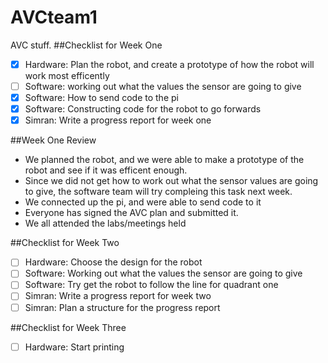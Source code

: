 # AVCteam1
AVC stuff. 
##Checklist for Week One
- [x] Hardware: Plan the robot, and create a prototype of how the robot will work most efficently
- [ ] Software: working out what the values the sensor are going to give
- [x] Software: How to send code to the pi
- [x] Software: Constructing code for the robot to go forwards
- [x] Simran: Write a progress report for week one

##Week One Review
- We planned the robot, and we were able to make a prototype of the robot and see if it was efficent enough.
- Since we did not get how to work out what the sensor values are going to give, the software team will try compleing this task next       week.
- We connected up the pi, and were able to send code to it
- Everyone has signed the AVC plan and submitted it.
- We all attended the labs/meetings held

##Checklist for Week Two
- [ ] Hardware: Choose the design for the robot
- [ ] Software: Working out what the values the sensor are going to give
- [ ] Software: Try get the robot to follow the line for quadrant one
- [ ] Simran: Write a progress report for week two
- [ ] Simran: Plan a structure for the progress report

##Checklist for Week Three
- [ ] Hardware: Start printing
